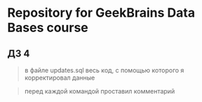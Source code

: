 # Repository for GeekBrains Data Bases course

## ДЗ 4

> в файле updates.sql весь код, с помощью которого я корректировал данные

> перед каждой командой проставил комментарий
